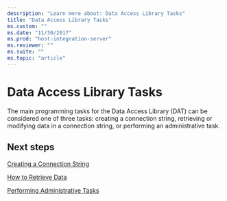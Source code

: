 ```yaml
---
description: "Learn more about: Data Access Library Tasks"
title: "Data Access Library Tasks"
ms.custom: ""
ms.date: "11/30/2017"
ms.prod: "host-integration-server"
ms.reviewer: ""
ms.suite: ""
ms.topic: "article"
---
```

# Data Access Library Tasks
The main programming tasks for the Data Access Library (DAT) can be considered one of three tasks: creating a connection string, retrieving or modifying data in a connection string, or performing an administrative task.  
  
## Next steps
 [Creating a Connection String](../core/creating-a-connection-string1.md)  
  
 [How to Retrieve Data](../core/how-to-retrieve-data2.md)  
  
 [Performing Administrative Tasks](../core/performing-administrative-tasks1.md)  
  
